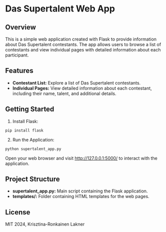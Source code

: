 # Das Supertalent Web App

## Overview

This is a simple web application created with Flask to provide information about Das Supertalent contestants. The app allows users to browse a list of contestants and view individual pages with detailed information about each participant.

## Features
- **Contestant List:** Explore a list of Das Supertalent contestants.
- **Individual Pages:** View detailed information about each contestant, including their name, talent, and additional details.
  
## Getting Started

1. Install Flask:

```
pip install flask
```

2. Run the Application:
```   
python supertalent_app.py
```
Open your web browser and visit http://127.0.0.1:5000/ to interact with the application.

## Project Structure

- **supertalent_app.py:** Main script containing the Flask application.
- **templates/:** Folder containing HTML templates for the web pages.
  
## License

MIT 2024, Krisztina-Ronkainen Lakner
